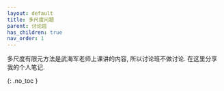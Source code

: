 ```yaml
---
layout: default
title: 多尺度问题
parent: 讨论班
has_children: true
nav_order: 1
---
```


多尺度有限元方法是武海军老师上课讲的内容, 所以讨论班不做讨论. 在这里分享我的个人笔记.

{: .no_toc }
